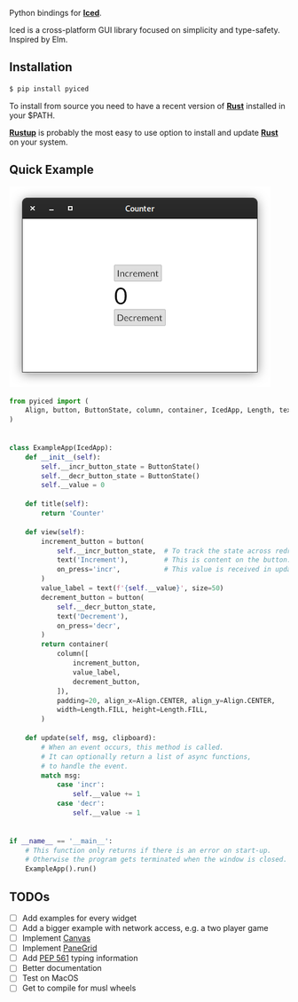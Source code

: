 Python bindings for **[Iced](https://github.com/iced-rs/iced)**.

Iced is a cross-platform GUI library focused on simplicity and type-safety. Inspired by Elm.

## Installation

```sh
$ pip install pyiced
```

To install from source you need to have a recent version of [**Rust**](https://www.rust-lang.org/) installed in your $PATH.

[**Rustup**](https://rustup.rs/) is probably the most easy to use option to install and update [**Rust**](https://www.rust-lang.org/) on your system.


## Quick Example

[![](docs/_static/images/examples/Counter.png "Basic example: A counter.")](examples/counter.py)

```py
from pyiced import (
    Align, button, ButtonState, column, container, IcedApp, Length, text,
)


class ExampleApp(IcedApp):
    def __init__(self):
        self.__incr_button_state = ButtonState()
        self.__decr_button_state = ButtonState()
        self.__value = 0

    def title(self):
        return 'Counter'

    def view(self):
        increment_button = button(
            self.__incr_button_state,  # To track the state across redraws.
            text('Increment'),         # This is content on the button.
            on_press='incr',           # This value is received in update().
        )
        value_label = text(f'{self.__value}', size=50)
        decrement_button = button(
            self.__decr_button_state,
            text('Decrement'),
            on_press='decr',
        )
        return container(
            column([
                increment_button,
                value_label,
                decrement_button,
            ]),
            padding=20, align_x=Align.CENTER, align_y=Align.CENTER,
            width=Length.FILL, height=Length.FILL,
        )

    def update(self, msg, clipboard):
        # When an event occurs, this method is called.
        # It can optionally return a list of async functions,
        # to handle the event.
        match msg:
            case 'incr':
                self.__value += 1
            case 'decr':
                self.__value -= 1


if __name__ == '__main__':
    # This function only returns if there is an error on start-up.
    # Otherwise the program gets terminated when the window is closed.
    ExampleApp().run()
```

## TODOs

* [ ] Add examples for every widget
* [ ] Add a bigger example with network access, e.g. a two player game
* [ ] Implement [Canvas](https://docs.rs/iced/latest/iced/widget/canvas/struct.Canvas.html)
* [ ] Implement [PaneGrid](https://docs.rs/iced_native/latest/iced_native/widget/pane_grid/struct.PaneGrid.html)
* [ ] Add [PEP 561](https://www.python.org/dev/peps/pep-0561/) typing information
* [ ] Better documentation
* [ ] Test on MacOS
* [ ] Get to compile for musl wheels

